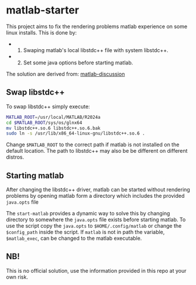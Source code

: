 
# matlab-starter

This project aims to fix the rendering problems matlab experience on some linux installs.
This is done by:

- 1. Swaping matlab's local libstdc++ file with system libstdc++.
- 2. Set some java options before starting matlab.

The solution are derived from: [matlab-discussion](https://in.mathworks.com/matlabcentral/answers/1631110-when-launching-matlab-i-get-the-following-error-mesa-loader-failed-to-open-iris)

## Swap libstdc++

To swap libstdc++ simply execute:

```bash
MATLAB_ROOT=/usr/local/MATLAB/R2024a
cd $MATLAB_ROOT/sys/os/glnx64
mv libstdc++.so.6 libstdc++.so.6.bak
sudo ln -s /usr/lib/x86_64-linux-gnu/libstdc++.so.6 .
```

Change `$MATLAB_ROOT` to the correct path if matlab is not installed on the
default location. The path to libstdc++ may also be be different on different
distros.

## Starting matlab

After changing the libstdc++ driver, matlab can be started without rendering
problems by opening matlab form a directory which includes the provided `java.opts`
file

The `start-matlab` provides a dynamic way to solve this by changing directory to
somewhere the `java.opts` file exists before starting matlab. To use the script
copy the `java.opts` to `$HOME/.config/matlab` or change the `$config_path`
inside the script. If `matlab` is not in path the variable, `$matlab_exec`, can
be changed to the matlab executable.

## NB!

This is no official solution, use the information provided in this repo at your
own risk.

